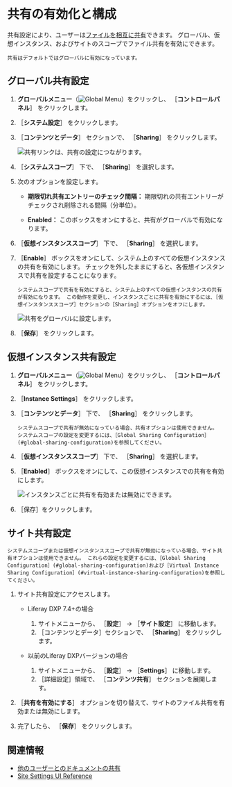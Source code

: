 # 共有の有効化と構成

共有設定により、ユーザーは[ファイルを相互に共有](./sharing-documents-with-other-users.md)できます。 グローバル、仮想インスタンス、およびサイトのスコープでファイル共有を有効にできます。

```{note}
共有はデフォルトではグローバルに有効になっています。
```

<a name="グローバル共有設定" />

## グローバル共有設定

1. **グローバルメニュー**（![Global Menu](../../../../images/icon-applications-menu.png)）をクリックし、 ［**コントロールパネル**］ をクリックします。
1. ［**システム設定**］ をクリックします。
1. ［**コンテンツとデータ**］ セクションで、 ［**Sharing**］ をクリックします。

    ![共有リンクは、共有の設定につながります。](./enabling-and-configuring-sharing/images/02.png)

1. ［**システムスコープ**］ 下で、 ［**Sharing**］ を選択します。
1. 次のオプションを設定します。

    - **期限切れ共有エントリーのチェック間隔：** 期限切れの共有エントリーがチェックされ削除される間隔（分単位）。

    - **Enabled：** このボックスをオンにすると、共有がグローバルで有効になります。

1. ［**仮想インスタンススコープ**］ 下で、 ［**Sharing**］ を選択します。
1. ［**Enable**］ ボックスをオンにして、システム上のすべての仮想インスタンスの共有を有効にします。 チェックを外したままにすると、各仮想インスタンスで共有を設定することになります。

    ```{note}
    システムスコープで共有を有効にすると、システム上のすべての仮想インスタンスの共有が有効になります。 この動作を変更し、インスタンスごとに共有を有効にするには、［仮想インスタンススコープ］セクションの［Sharing］オプションをオフにします。
    ```

    ![共有をグローバルに設定します。](./enabling-and-configuring-sharing/images/03.png)

1. ［**保存**］ をクリックします。

<a name="仮想インスタンス共有設定" />

## 仮想インスタンス共有設定

1. **グローバルメニュー**（![Global Menu](../../../../images/icon-applications-menu.png)）をクリックし、 ［**コントロールパネル**］ をクリックします。
1. ［**Instance Settings**］ をクリックします。
1. ［**コンテンツとデータ**］ 下で、 ［**Sharing**］ をクリックします。

    ```{note}
    システムスコープで共有が無効になっている場合、共有オプションは使用できません。 システムスコープの設定を変更するには、［Global Sharing Configuration］(#global-sharing-configuration)を参照してください。
    ```

1. ［**仮想インスタンススコープ**］ 下で、 ［**Sharing**］ を選択します。
1. ［**Enabled**］ ボックスをオンにして、この仮想インスタンスでの共有を有効にします。

   ![インスタンスごとに共有を有効または無効にできます。](./enabling-and-configuring-sharing/images/04.png)

1. ［保存］</em>をクリックします。

<a name="サイト共有設定" />

## サイト共有設定

```{note}
システムスコープまたは仮想インスタンススコープで共有が無効になっている場合、サイト共有オプションは使用できません。 これらの設定を変更するには、［Global Sharing Configuration］(#global-sharing-configuration)および［Virtual Instance Sharing Configuration］(#virtual-instance-sharing-configuration)を参照してください。
```

1. サイト共有設定にアクセスします。

   - Liferay DXP 7.4+の場合

      1. サイトメニューから、 ［**設定**］ &rarr; ［**サイト設定**］ に移動します。
      1. ［コンテンツとデータ］セクションで、 ［**Sharing**］ をクリックします。

   - 以前のLiferay DXPバージョンの場合

      1. サイトメニューから、 ［**設定**］ &rarr; ［**Settings**］ に移動します。
      1. ［詳細設定］領域で、 ［**コンテンツ共有**］ セクションを展開します。

1. ［**共有を有効にする**］ オプションを切り替えて、サイトのファイル共有を有効または無効にします。

1. 完了したら、 ［**保存**］ をクリックします。

<a name="関連情報" />

## 関連情報

- [他のユーザーとのドキュメントの共有](./sharing-documents-with-other-users.md)
- [Site Settings UI Reference](../../../../site-building/site-settings/site-settings-ui-reference.md)
